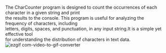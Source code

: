 The CharCounter program is designed to count the occurrences of each character in a given string and print<br />
the results to the console. This program is useful for analyzing the frequency of characters, including<br />
letters, digits, spaces, and punctuation, in any input string.It is a simple yet effective tool<br />
for understanding the distribution of characters in text data.<br />
![ezgif com-video-to-gif-converter](https://github.com/user-attachments/assets/2bff4e4c-ffa6-4b04-91da-ae5e556c19fb)
